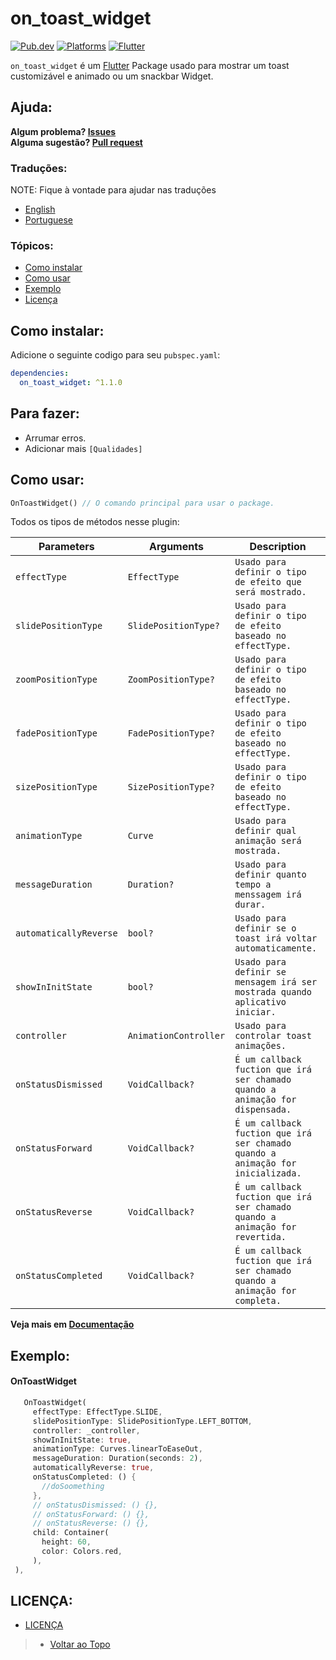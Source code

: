 # on_toast_widget

[![Pub.dev](https://img.shields.io/pub/v/on_toast_widget?color=9cf&label=Pub.dev&style=flat-square)](https://pub.dev/packages/on_toast_widget)
[![Platforms](https://img.shields.io/badge/Platforms-Android%20%7C%20IOS%20%7C%20Web%20%7C%20MacOs%20%7C%20Linux%20%7C%20Windows-9cf?&style=flat-square)](https://www.android.com/)
[![Flutter](https://img.shields.io/badge/Language-Flutter%20%7C%20Null--Safety-9cf?logo=flutter&style=flat-square)](https://www.flutter.dev/)

`on_toast_widget` é um [Flutter](https://flutter.dev/) Package usado para mostrar um toast customizável e animado ou um snackbar Widget.

## Ajuda:

**Algum problema? [Issues](https://github.com/LucJosin/on_toast_widget/issues)** <br>
**Alguma sugestão? [Pull request](https://github.com/LucJosin/on_toast_widget/pulls)**

### Traduções:

NOTE: Fique à vontade para ajudar nas traduções

* [English](README.md)
* [Portuguese](README.pt-BR.md)

### Tópicos:

<!-- * [Exemplos em Gif:](#exemplos-em-gif) -->
* [Como instalar](#como-instalar)
* [Como usar](#como-usar)
* [Exemplo](#exemplo)
* [Licença](#licença)

<!-- ## Exemplos em Gif::
| <img src="https://i.imgur.com/QBtPoSj.gif" height="350"/> | <img src="https://i.imgur.com/PvTf3Zu.gif" height="350"/> | <img src="https://i.imgur.com/Mw7wZAo.gif" height="350"/> | <img src="https://i.imgur.com/9Wyj7YC.gif" height="350"/> |
|:---:|:---:|:---:|:---:|
| SLIDE-TOP | SLIDE-BOTTOM | ZOOM-TOP | ZOOM-BOTTOM |

| <img src="https://i.imgur.com/XvKHlUZ.gif" height="350"/> | <img src="https://i.imgur.com/kywlzw9.gif" height="350"/> | <img src="https://i.imgur.com/J0RqzXR.gif" height="350"/> | <img src="https://i.imgur.com/k9QaWay.gif" height="350"/> |
|:---:|:---:|:---:|:---:|
| FADE-TOP | FADE-BOTTOM | SIZE-TOP | SIZE-CENTER | -->

## Como instalar:
Adicione o seguinte codigo para seu `pubspec.yaml`:
```yaml
dependencies:
  on_toast_widget: ^1.1.0
```

<!-- ## Some Features:

* :( -->

## Para fazer:

* Arrumar erros.
* Adicionar mais `[Qualidades]`

## Como usar:

```dart
OnToastWidget() // O comando principal para usar o package.
```
Todos os tipos de métodos nesse plugin:

|  Parameters  |   Arguments   |   Description   |
|--------------|-----------------|-----------------|
| `effectType` | `EffectType` | `Usado para definir o tipo de efeito que será mostrado.` | <br>
| `slidePositionType` | `SlidePositionType?` | `Usado para definir o tipo de efeito baseado no effectType.` | <br>
| `zoomPositionType` | `ZoomPositionType?` | `Usado para definir o tipo de efeito baseado no effectType.` | <br>
| `fadePositionType` | `FadePositionType?` | `Usado para definir o tipo de efeito baseado no effectType.` | <br>
| `sizePositionType` | `SizePositionType?` | `Usado para definir o tipo de efeito baseado no effectType.` | <br>
| `animationType` | `Curve` | `Usado para definir qual animação será mostrada.` | <br>
| `messageDuration` | `Duration?` | `Usado para definir quanto tempo a menssagem irá durar.` | <br>
| `automaticallyReverse` | `bool?` | `Usado para definir se o toast irá voltar automaticamente.` | <br>
| `showInInitState` | `bool?` | `Usado para definir se mensagem irá ser mostrada quando aplicativo iniciar.` | <br>
| `controller` | `AnimationController` | `Usado para controlar toast animações.` | <br>
| `onStatusDismissed` | `VoidCallback?` | `É um callback fuction que irá ser chamado quando a animação for dispensada.` | <br>
| `onStatusForward` | `VoidCallback?` | `É um callback fuction que irá ser chamado quando a animação for inicializada.` | <br>
| `onStatusReverse` | `VoidCallback?` | `É um callback fuction que irá ser chamado quando a animação for revertida.` | <br>
| `onStatusCompleted` | `VoidCallback?` | `É um callback fuction que irá ser chamado quando a animação for completa.` | <br>

**Veja mais em [Documentação](https://pub.dev/documentation/on_toast_widget/latest/on_toast_widget/on_toast_widget-library.html)**

## Exemplo:

#### OnToastWidget
```dart
   OnToastWidget(
     effectType: EffectType.SLIDE,
     slidePositionType: SlidePositionType.LEFT_BOTTOM,
     controller: _controller,
     showInInitState: true,
     animationType: Curves.linearToEaseOut,
     messageDuration: Duration(seconds: 2),
     automaticallyReverse: true,
     onStatusCompleted: () {
       //doSoomething
     },
     // onStatusDismissed: () {},
     // onStatusForward: () {},
     // onStatusReverse: () {},
     child: Container(
       height: 60,
       color: Colors.red,
     ),
 ),
```

## LICENÇA:

* [LICENÇA](https://github.com/LucJosin/on_toast_widget/blob/main/LICENSE)

> * [Voltar ao Topo](#on_toast_widget)